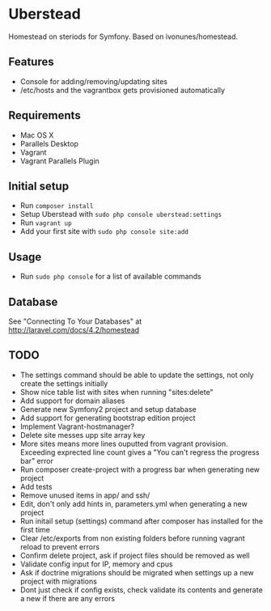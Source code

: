 # Uberstead

Homestead on steriods for Symfony. Based on ivonunes/homestead.

## Features

- Console for adding/removing/updating sites
- /etc/hosts and the vagrantbox gets provisioned automatically

## Requirements
- Mac OS X
- Parallels Desktop
- Vagrant
- Vagrant Parallels Plugin

## Initial setup

- Run `composer install`
- Setup Uberstead with `sudo php console uberstead:settings`
- Run `vagrant up`
- Add your first site with `sudo php console site:add`

## Usage

- Run `sudo php console` for a list of available commands

## Database

See "Connecting To Your Databases" at http://laravel.com/docs/4.2/homestead

## TODO
- The settings command should be able to update the settings, not only create the settings initially
- Show nice table list with sites when running "sites:delete"
- Add support for domain aliases
- Generate new Symfony2 project and setup database
- Add support for generating bootstrap edition project
- Implement Vagrant-hostmanager?
- Delete site messes upp site array key
- More sites means more lines ouputted from vagrant provision. Exceeding exprected line count gives a "You can't regress the progress bar" error
- Run composer create-project with a progress bar when generating new project
- Add tests
- Remove unused items in app/ and ssh/
- Edit, don't only add hints in, parameters.yml when generating a new project
- Run initail setup (settings) command after composer has installed for the first time
- Clear /etc/exports from non existing folders before running vagrant reload to prevent errors
- Confirm delete project, ask if project files should be removed as well
- Validate config input for IP, memory and cpus
- Ask if doctrine migrations should be migrated when settings up a new project with migrations
- Dont just check if config exists, check validate its contents and generate a new if there are any errors
